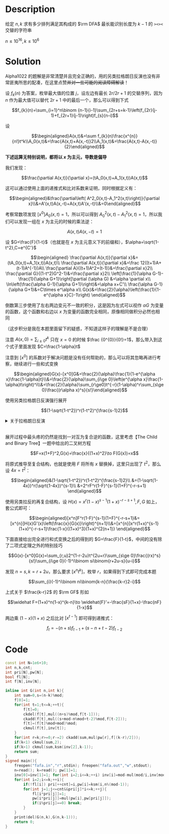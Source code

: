 # Description

给定 $n,k$ 求有多少排列满足其构成的 $\rm DFA$ 最长能识别长度为 $k-1$ 的 `><><` 交替的字符串

$n\le 10^{16},k\le 10^6$

# Solution

Alpha1022 的题解是非常清楚并且完全正确的，用的另类拉格朗日反演也没有非常匪夷所思的配凑，在这里点赞~~并对一些可能的阅读障碍解读~~！

设 $f_{k}(n)$ 为答案，枚举最大值的位置 $j$，设左边有最长 $2r/2r+1$ 的交替序列，因为 $n$ 作为最大值可以替代 $2r+1$ 中的最后一个，那么可以得到下式

$$f_{k}(n)=\sum_{i=1}^n\binom {n-1}{i-1}\sum_{2r+s=k-1}\left(f_{2r}(j-1)+f_{2r+1}(j-1)\right)f_{s}(n-i)$$

设

$$\begin{aligned}A(x,t)&=\sum f_{k}(n)\frac{x^{n}}{n!}t^k\\A_0(x,t)&=\frac{A(x,t)+A(x,-t)}2\\A_1(x,t)&=\frac{A(x,t)-A(x,-t)}{2}\end{aligned}$$

**下述运算无特别说明，都将以 $x$ 为主元，导数是偏导**

我们发现：

$$\frac{\partial A(x,t)}{\partial x}=(tA_0(x,t)+A_1(x,t))A(x,t)$$

这可以通过使用上面的递推式和比对系数来证明，同时根据定义有：

$$\begin{aligned}&\frac{\partial\left( A^2_0(x,t)-A_1^2(x,t)\right)}{\partial x}\\&=A'(x,t)A(x,-t)+A(x,t)A'(x,-t)\\&=0\end{aligned}$$

考察常数项发现 $[x^0]A_0(x,t)=1$，所以可以得到 $A^2_0(x,t)-A_1^2(x,t)=1$，所以我们可以发现一组在 $x$ 为主元的时候的乘法逆：

$$A(x,t)A(x,-t)=1$$

设 $G=\frac{F}{1-t}$（也就是在 $x$ 为主元意义下的前缀和），$\alpha=\sqrt{1-t^2},C=e^{C'}$

$$\begin{aligned}
\frac{\partial A(x,t)}{\partial x}&=(tA_0(x,t)+A_1(x,t))A(x,t)\\
\frac{\partial A(x,t)}{\partial x}&=\frac 12((t+1)A+(t-1)A^{-1})A\\
\frac{\partial A}{(t+1)A^2+(t-1)}&=\frac{\partial x}2\\
\frac{\partial G}{(1-t^2)G^2-1}&=\frac{\partial x}2\\
\left[\frac{1}{\alpha G-1}-\frac{1}{\alpha G+1}\right]\partial (\alpha G) &=\alpha \partial x\\
\ln\left(\frac{\alpha G-1}{\alpha G+1}\right)&=\alpha x+C'\\
\frac{\alpha G-1}{\alpha G+1}&=C\times e^\alpha x\\
G(x)&=\frac{2}{\alpha}\left(\frac{1}{1-e^{\alpha x}C}-1\right)
\end{aligned}$$

倒数第三步使用了左右两边变元不一致的积分，这是因为左式可以视作 $\alpha G$ 为变量的函数，这个函数和右边以 $x$ 为变量的函数完全相同，原像相同做积分必然也相同

（这步积分是我在本题里面留下的疑惑，不知道这样子的理解是不是合理）

注意 $A(x,0)=\sum_{i\ge 0}t^k$ 只在 $x=0$ 的时候 $\frac {0^{0}}{0!}=1$，那么带入到这个式子里面发现 $C=\frac{1-\alpha}t$

注意到 $[x^0]$ 的系数对于解决问题是没有任何帮助的，那么可以将其忽略再进行考察，继续进行一些和式变换

$$\begin{aligned}G(x)-[x^0]G&=\frac{2}{\alpha}\frac{1}{1-e^{\alpha x}\frac{1-\alpha}t}\\&=\frac{2}{\alpha}\sum_{i\ge 0}\left(e^{\alpha x}\frac{1-\alpha}t\right)^i\\&=\frac{2}{\alpha}\sum_{r\ge0}t^{-r}(1-\alpha)^r\sum_{s\ge 0}\frac{(r\alpha x)^s}{s!}\end{aligned}$$

使用另类拉格朗日反演强行展开

$$(1-\sqrt{1-t^2})^r(1-t^2)^{\frac{s-1}2}$$

<details>
<summary>关于拉格朗日反演</summary>

整个理论的根基在于分式域的多项式：对于常数项为 $0$，一次项不为 $0$ 的幂级数 $F$，有

$$[x^{-1}]F^k(x)F'(x)=[k=-1]$$

分类讨论 $k\neq -1$ 时 两者合并为 $(\frac{1}{k+1}F^{k+1})'$ 整多项式没有 $x^{-1}$ 系数，否则直接比对系数 ${\rm LHS}=[x^0]x\frac{F'(x)}{F(x)}=[x^0]\frac{F'(x)}{\frac{F(x)}{x}}=\frac{f_1}{f_1}=1$ 

设 $F(x),G(x)$ 为常数项为 $0$，一次项不为 $0$ 的幂级数，$H(x)$ 为任一幂级数

$$[x^n]F(x)=\frac1n[x^{n-1}]\left(\frac{x}{G(x)}\right)^n$$

证明考虑先对 $F(G)$ 展开并求导，发现次数不是 $G(x)$ 次数不是 $n$ 的时候所有其它项不能对 $[x^{-1}]$ 造成贡献，单独提取出来就能得到所求了

扩展拉格朗日反演如下：

$$[x^n]H(F(x))=\frac1n[x^{n-1}]H'(x)\left(\frac{x}{G(x)}\right)^n$$

除了多了一个复合函数求导得到的 $H'(x)$ 之外没有区别

另类拉格朗日反演的两种形式：

$$[x^n]F^k(x)=[x^{-k-1}]G'(x)G^{-n-1}$$

$$\begin{aligned}\sum_{i\ge 0}([x^i]F^k)G^i(x)&=x^k\\
\sum_{i\ge 0}([x^i]F^k)G^{i-n}(x)G'(x)&=G'(x)G^{-n}(x)x^k\\
[x^{-1}]\sum_{i\ge 0}([x^i]F^k)G^{i-n}(x)G'(x)&=[x^{-k-1}]G'(x)G^{-n}(x)\\
[x^{n}]F^k&=[x^{-k-1}]G'(x)G^{-n}(x)\\
\end{aligned}$$

$$[x^n]H(F(x))=[x^{-1}]H(x)G'(x)G^{-n-1}$$

证明也是类似的

---

</details><br>

展开过程中最头疼的仍然是找到一对互为复合逆的函数，这里考虑【The Child and Binary Tree】一题中给出的二叉树方程

$$F=x(1+F)^2,G(x)=\frac{x}{(1+x)^2}\to F(G(x))=x$$

将原式推导至复合结构，也就是使用 $F$ 将所有 $x$ 替换掉，这里只出现了 $t^2$，那么设 $4x=t^2$：

$$\begin{aligned}&(1-\sqrt{1-t^2})^r(1-t^2)^{\frac{s-1}2}\\
&=(1-\sqrt{1-4x})^r(\sqrt{1-4x})^{s-1}\\
&=2^rF^r(1-F)^{s-1}(1+F)^{-r-s+1}
\end{aligned}$$

使用另类拉反的再复合结构，设 $H(x)=x^r(1-x)^{s-1}(1+x)^{-r-s+1},F,G$ 如上，套公式即可：

$$\begin{aligned}[x^n]F^r(1-F)^{s-1}(1+F)^{-r-s+1}&=[x^{n}]H(x)G'(x)\left(\frac{x}{G(x)}\right)^{n+1}\\&=[x^{n}]x^r(1+x)^{s-1}(1+x)^{-r-s+1}\frac{1-x}{(1+x)^3}(1+x)^{2(n+1)}
\end{aligned}$$

下面直接给出完全进行和式变换之后的得到的 $G=\frac{F}{1-t}$，中间的没有除了二项式定理之外的特别技巧

$$G(x)-[x^0]G(x)=\sum_{r,u}2^{1-r-2u}t^{2u+r}\sum_{s\ge 0}\frac{(rx)^s}{s!}\sum_{i\ge 0}(-1)^i\binom si\binom{r+2u-s}{u-i}$$

发现 $n=s,k=r+2u$，那么要求 $[x^nt^k]$，枚举 $r$，如果得到下式即可完成本题

$$\sum_{i}(-1)^i\binom ni\binom{k-n}{\frac{k-r}2-i}$$

上式关于 $\frac{k-r}2$ 的 $\rm GF$ 形如

$$\widehat F=(1+x)^n(1-x)^{k-n}\to  \widehat{F}'=-\frac{sF}{1+x}-\frac{nF}{1-x}$$

两边乘 $(1-x)(1+x)$ 之后比对 $[x^{t-1}]$ 即可得到递推式：

$$f_{t}=-(n+s)f_{t-1}+(s-n+t-2)f_{t-2}$$

# Code

```cpp
const int N=1e6+10;
int n,k,cnt;
int pri[N],pw[N];
bool fl[N];
int f[N],inv[N];

inline int G(int n,int k){
    int sum=0,s=(n-k)%mod;
    f[0]=1;
    for(int t=1;t<=k;++t){
        f[t]=0;
        ckdel(f[t],mul((n+s)%mod,f[t-1]));
        ckadd(f[t],mul((s+mod-n%mod+t-2)%mod,f[t-2]));
        f[t]=(f[t]%mod+mod)%mod;
        ckmul(f[t],inv[t]);
    }
    for(int r=k;r>=0;r-=2) ckadd(sum,mul(pw[r],f[(k-r)/2]));
    if(k<1) ckmul(sum,2);
    if(k>1) ckmul(sum,ksm(inv[2],k-1));
    return sum;
}
signed main(){
    freopen("fafa.in","r",stdin); freopen("fafa.out","w",stdout);
    n=read(); k=read(); pw[1]=1;
    inv[0]=inv[1]=1; for(int i=2;i<=k;++i) inv[i]=mod-mul(mod/i,inv[mod%i]);
    for(int i=2;i<=k;++i){
        if(!fl[i]) pri[++cnt]=i,pw[i]=ksm(i,n%(mod-1));
        for(int j=1;j<=cnt&&pri[j]*i<=k;++j){
            fl[i*pri[j]]=1;
            pw[i*pri[j]]=mul(pw[i],pw[pri[j]]);
            if(i%pri[j]==0) break;
        }
    }
    print(del(G(n,k),G(n,k-1)));
    return 0;
}
```
